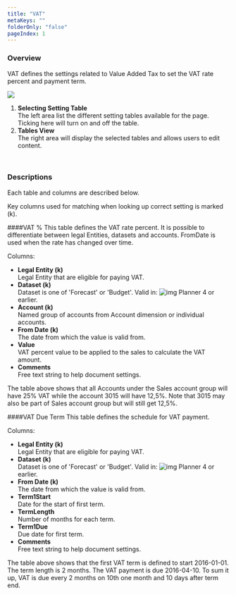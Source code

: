 ```yaml
---
title: "VAT"
metaKeys: ""
folderOnly: "false"
pageIndex: 1
---
```


### Overview
VAT defines the settings related to Value Added Tax to set the VAT rate percent and payment term.
<br/>

![](https://profitbasedocs.blob.core.windows.net/plannerimages/finance-settings-vat.jpg)

1. **Selecting Setting Table**<br/>The left area list the different setting tables available for the page. Ticking here will turn on and off the table.
2. **Tables View**<br/>The right area will display the selected tables and allows users to edit content.
<br/>

### Descriptions

Each table and columns are described below.

Key columns used for matching when looking up correct setting is marked (k).

####VAT %
This table defines the VAT rate percent. It is possible to differentiate between legal Entities, datasets and accounts. FromDate is used when the rate has changed over time.

Columns:

- **Legal Entity (k)**<br/>
Legal Entity that are eligible for paying VAT.
- **Dataset (k)**<br/>
Dataset is one of 'Forecast' or 'Budget'. Valid in: ![img](https://profitbasedocs.blob.core.windows.net/icons/yes-icon.png) Planner 4 or earlier.
- **Account (k)**<br/>
Named group of accounts from Account dimension or individual accounts.
- **From Date (k)**<br/>
The date from which the value is valid from.
- **Value**<br/>
VAT percent value to be applied to the sales to calculate the VAT amount.
- **Comments**<br/>
Free text string to help document settings.

The table above shows that all Accounts under the Sales account group will have 25% VAT while the account 3015 will have 12,5%. Note that 3015 may also be part of Sales account group but will still get 12,5%.
<br/>

####VAT Due Term
This table defines the schedule for VAT payment.

Columns:

- **Legal Entity (k)**<br/>
Legal Entity that are eligible for paying VAT.
- **Dataset (k)**<br/>
Dataset is one of 'Forecast' or 'Budget'. Valid in: ![img](https://profitbasedocs.blob.core.windows.net/icons/yes-icon.png) Planner 4 or earlier.
- **From Date (k)**<br/>
The date from which the value is valid from.
- **Term1Start**<br/>
Date for the start of first term.
- **TermLength**<br/>
Number of months for each term.
- **Term1Due**<br/>
Due date for first term.
- **Comments**<br/>
Free text string to help document settings.

The table above shows that the first VAT term is defined to start 2016-01-01. The term length is 2 months. The VAT payment is due 2016-04-10. To sum it up, VAT is due every 2 months on 10th one month and 10 days after term end.
